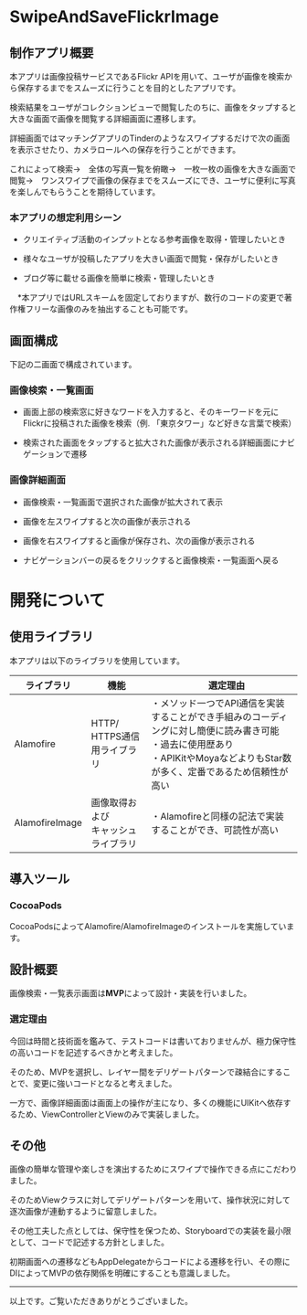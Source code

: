# SwipeAndSaveFlickrImage

## 制作アプリ概要

本アプリは画像投稿サービスであるFlickr APIを用いて、ユーザが画像を検索から保存するまでをスムーズに行うことを目的としたアプリです。

検索結果をユーザがコレクションビューで閲覧したのちに、画像をタップすると大きな画面で画像を閲覧する詳細画面に遷移します。

詳細画面ではマッチングアプリのTinderのようなスワイプするだけで次の画面を表示させたり、カメラロールへの保存を行うことができます。

これによって検索→　全体の写真一覧を俯瞰→　一枚一枚の画像を大きな画面で閲覧→　ワンスワイプで画像の保存までをスムーズにでき、ユーザに便利に写真を楽しんでもらうことを期待しています。

### 本アプリの想定利用シーン
 - クリエイティブ活動のインプットとなる参考画像を取得・管理したいとき

 - 様々なユーザが投稿したアプリを大きい画面で閲覧・保存がしたいとき

 - ブログ等に載せる画像を簡単に検索・管理したいとき

 　*本アプリではURLスキームを固定しておりますが、数行のコードの変更で著作権フリーな画像のみを抽出することも可能です。

## 画面構成

下記の二画面で構成されています。

### 画像検索・一覧画面
 - 画面上部の検索窓に好きなワードを入力すると、そのキーワードを元にFlickrに投稿された画像を検索（例. 「東京タワー」など好きな言葉で検索）

 - 検索された画面をタップすると拡大された画像が表示される詳細画面にナビゲーションで遷移

### 画像詳細画面
 - 画像検索・一覧画面で選択された画像が拡大されて表示

 - 画像を左スワイプすると次の画像が表示される

 - 画像を右スワイプすると画像が保存され、次の画像が表示される

 - ナビゲーションバーの戻るをクリックすると画像検索・一覧画面へ戻る


# 開発について

## 使用ライブラリ

本アプリは以下のライブラリを使用しています。

|  ライブラリ  |  機能  |　選定理由　|
| ---- | ---- | ---- |
|  Alamofire  |  HTTP/<br>HTTPS通信用ライブラリ  |  ・メソッド一つでAPI通信を実装することができ手組みのコーディングに対し簡便に読み書き可能<br>・過去に使用歴あり<br>・APIKitやMoyaなどよりもStar数が多く、定番であるため信頼性が高い  |
|  AlamofireImage  |  画像取得および<br>キャッシュライブラリ  |  ・Alamofireと同様の記法で実装することができ、可読性が高い  |

## 導入ツール

### CocoaPods

CocoaPodsによってAlamofire/AlamofireImageのインストールを実施しています。

## 設計概要

画像検索・一覧表示画面は**MVP**によって設計・実装を行いました。

### 選定理由

今回は時間と技術面を鑑みて、テストコードは書いておりませんが、極力保守性の高いコードを記述するべきかと考えました。

そのため、MVPを選択し、レイヤー間をデリゲートパターンで疎結合にすることで、変更に強いコードとなると考えました。

一方で、画像詳細画面は画面上の操作が主になり、多くの機能にUIKitへ依存するため、ViewControllerとViewのみで実装しました。

## その他

画像の簡単な管理や楽しさを演出するためにスワイプで操作できる点にこだわりました。

そのためViewクラスに対してデリゲートパターンを用いて、操作状況に対して逐次画像が連動するように留意しました。

その他工夫した点としては、保守性を保つため、Storyboardでの実装を最小限として、コードで記述する方針としました。

初期画面への遷移などもAppDelegateからコードによる遷移を行い、その際にDIによってMVPの依存関係を明確にすることも意識しました。


***

以上です。ご覧いただきありがとうございました。
